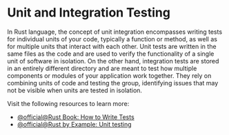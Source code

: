 # Unit and Integration Testing

In Rust language, the concept of unit integration encompasses writing tests for individual units of your code, typically a function or method, as well as for multiple units that interact with each other. Unit tests are written in the same files as the code and are used to verify the functionality of a single unit of software in isolation. On the other hand, integration tests are stored in an entirely different directory and are meant to test how multiple components or modules of your application work together. They rely on combining units of code and testing the group, identifying issues that may not be visible when units are tested in isolation.

Visit the following resources to learn more:

- [@official@Rust Book: How to Write Tests](https://doc.rust-lang.org/book/ch11-01-writing-tests.html)
- [@official@Rust by Example: Unit testing](https://doc.rust-lang.org/rust-by-example/testing/unit_testing.html)
